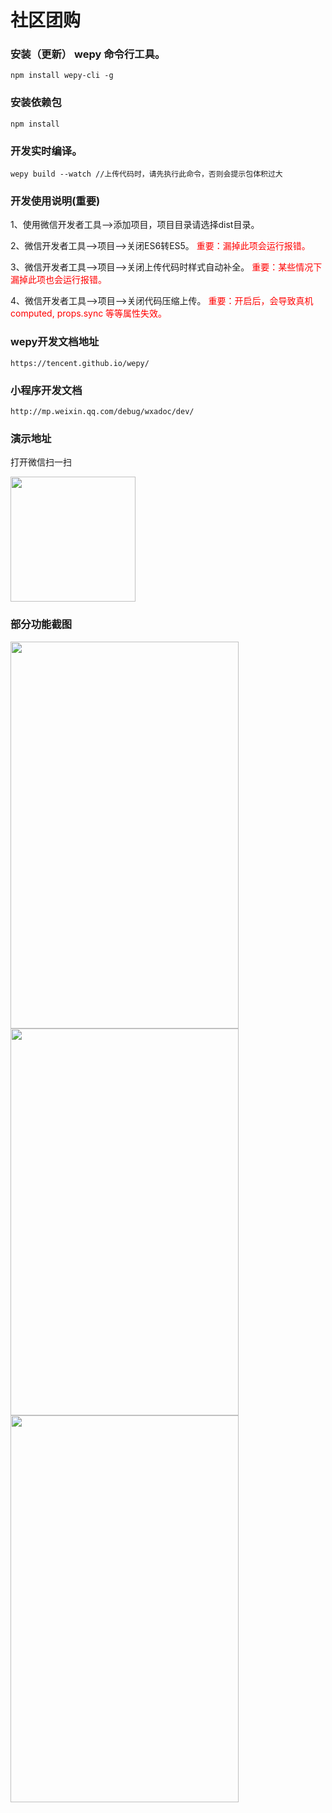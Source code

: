 # 社区团购
### 安装（更新） wepy 命令行工具。
	npm install wepy-cli -g

### 安装依赖包
	npm install

### 开发实时编译。
	wepy build --watch //上传代码时，请先执行此命令，否则会提示包体积过大
  
### 开发使用说明(重要)

1、使用微信开发者工具-->添加项目，项目目录请选择dist目录。

2、微信开发者工具-->项目-->关闭ES6转ES5。 <font color=red>重要：漏掉此项会运行报错。</font> 

3、微信开发者工具-->项目-->关闭上传代码时样式自动补全。  <font color=red>重要：某些情况下漏掉此项也会运行报错。</font> 

4、微信开发者工具-->项目-->关闭代码压缩上传。  <font color=red>重要：开启后，会导致真机computed, props.sync 等等属性失效。</font> 

### wepy开发文档地址
	https://tencent.github.io/wepy/

### 小程序开发文档
	http://mp.weixin.qq.com/debug/wxadoc/dev/

### 演示地址

打开微信扫一扫

<img src="http://www.kaipushuo.com/images/logo.jpg" width="200" height="200"/> 


### 部分功能截图


<img src="http://www.kaipushuo.com/images/lalala.png" width="365" height="619" /> 	<img src="http://www.kaipushuo.com/images/lalala2.png" width="365" height="619"/> <img src="http://www.kaipushuo.com/images/lalala3.png" width="365" height="619"/>

